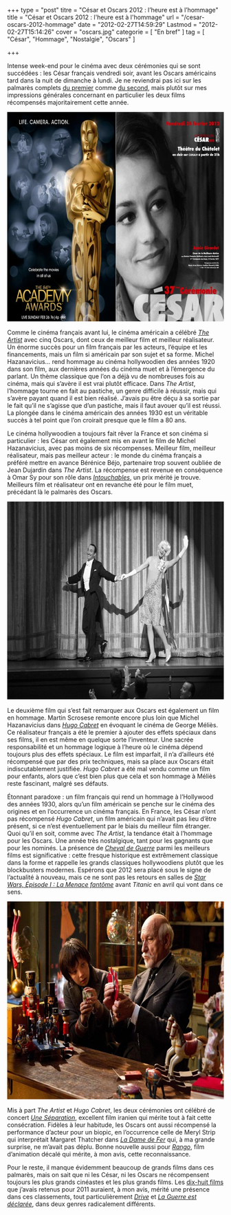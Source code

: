 +++
type = "post"
titre = "César et Oscars 2012 : l&rsquo;heure est à l&rsquo;hommage"
title = "César et Oscars 2012 : l'heure est à l'hommage"
url = "/cesar-oscars-2012-hommage"
date = "2012-02-27T14:59:29"
Lastmod = "2012-02-27T15:14:26"
cover = "oscars.jpg"
categorie = [ "En bref" ]
tag = [ "César", "Hommage", "Nostalgie", "Oscars" ]

+++

<p>Intense week-end pour le cinéma avec deux cérémonies qui se sont succédées : les César français vendredi soir, avant les Oscars américains tard dans la nuit de dimanche à lundi. Je ne reviendrai pas ici sur les palmarès complets <a href="http://www.academie-cinema.org/ceremonie/palmares.html">du premier</a> comme <a href="http://oscar.go.com/nominees">du second</a>, mais plutôt sur mes impressions générales concernant en particulier les deux films récompensés majoritairement cette année.</p>
<div style="text-align: center;"><img class="aligncenter" style="border-style: initial; border-color: initial; border-image: initial; border-width: 0px;" src="oscar-cesar-2012.jpg" alt="Oscars cesar 2012" width="690" height="487" border="0" /></div>
<p>Comme le cinéma français avant lui, le cinéma américain a célébré <em><a href="/2011/10/16/artist-hazanavicius/">The Artist</a></em> avec cinq Oscars, dont ceux de meilleur film et meilleur réalisateur. Un énorme succès pour un film français par les acteurs, l&rsquo;équipe et les financements, mais un film si américain par son sujet et sa forme. Michel Hazanavicius… rend hommage au cinéma hollywoodien des années 1920 dans son film, aux dernières années du cinéma muet et à l&rsquo;émergence du parlant. Un thème classique que l&rsquo;on a déjà vu de nombreuses fois au cinéma, mais qui s&rsquo;avère il est vrai plutôt efficace. Dans <em>The Artist</em>, l&rsquo;hommage tourne en fait au pastiche, un genre difficile à réussir, mais qui s&rsquo;avère payant quand il est bien réalisé. J&rsquo;avais pu être déçu à sa sortie par le fait qu&rsquo;il ne s&rsquo;agisse que d&rsquo;un pastiche, mais il faut avouer qu&rsquo;il est réussi. La plongée dans le cinéma américain des années 1930 est un véritable succès à tel point que l&rsquo;on croirait presque que le film a 80 ans.</p>
<p>Le cinéma hollywoodien a toujours fait rêver la France et son cinéma si particulier : les César ont également mis en avant le film de Michel Hazanavicius, avec pas moins de six récompenses. Meilleur film, meilleur réalisateur, mais pas meilleur acteur : le monde du cinéma français a préféré mettre en avance Bérénice Béjo, partenaire trop souvent oubliée de Jean Dujardin dans <em>The Artist</em>. La récompense est revenue en conséquence à Omar Sy pour son rôle dans <em><a href="/2011/11/08/intouchables-toledano-nakache/">Intouchables</a></em>, un prix mérité je trouve. Meilleurs film et réalisateur ont en revanche été pour le film muet, précédant là le palmarès des Oscars.</p>
<div style="text-align: center;"><img class="aligncenter" style="border-style: initial; border-color: initial; border-image: initial; border-width: 0px;" src="the-artist-hazanavicius.jpg" alt="The artist hazanavicius" width="690" height="460" border="0" /></div>
<p>Le deuxième film qui s&rsquo;est fait remarquer aux Oscars est également un film en hommage. Martin Scrosese remonte encore plus loin que Michel Hazanavicius dans <em><a href="/2011/12/17/hugo-cabret-scorsese/">Hugo Cabret</a></em> en évoquant le cinéma de George Méliès. Ce réalisateur français a été le premier à ajouter des effets spéciaux dans ses films, il en est même en quelque sorte l&rsquo;inventeur. Une sacrée responsabilité et un hommage logique à l&rsquo;heure où le cinéma dépend toujours plus des effets spéciaux. Le film est imparfait, il n&rsquo;a d&rsquo;ailleurs été récompensé que par des prix techniques, mais sa place aux Oscars était indiscutablement justifiée. <em>Hugo Cabret</em> a été mal vendu comme un film pour enfants, alors que c&rsquo;est bien plus que cela et son hommage à Méliès reste fascinant, malgré ses défauts.</p>
<p>Étonnant paradoxe : un film français qui rend un hommage à l&rsquo;Hollywood des années 1930, alors qu&rsquo;un film américain se penche sur le cinéma des origines et en l&rsquo;occurrence un cinéma français. En France, les César n&rsquo;ont pas récompensé <em>Hugo Cabret</em>, un film américain qui n&rsquo;avait pas lieu d&rsquo;être présent, si ce n&rsquo;est éventuellement par le biais du meilleur film étranger. Quoi qu&rsquo;il en soit, comme avec <em>The Artist</em>, la tendance était à l&rsquo;hommage pour les Oscars. Une année très nostalgique, tant pour les gagnants que pour les nominés. La présence de <em><a href="/2012/02/25/cheval-guerre-spielberg/">Cheval de Guerre</a></em> parmi les meilleurs films est significative : cette fresque historique est extrêmement classique dans la forme et rappelle les grands classiques hollywoodiens plutôt que les blockbusters modernes. Espérons que 2012 sera placé sous le signe de l&rsquo;actualité à nouveau, mais ce ne sont pas les retours en salles de <em><a href="/2012/02/12/star-wars-1-menace-fantome-lucas/">Star Wars, Épisode I : La Menace fantôme</a></em> avant <em>Titanic</em> en avril qui vont dans ce sens.</p>
<div style="text-align: center;"><img class="aligncenter" style="border-style: initial; border-color: initial; border-image: initial; border-width: 0px;" src="scorsese-hugo-cabret.jpg" alt="Scorsese hugo cabret" width="690" height="460" border="0" /></div>
<p>Mis à part <em>The Artist</em> et <em>Hugo Cabret</em>, les deux cérémonies ont célébré de concert <em><a href="/2011/06/18/une-separation-farhadi/">Une Séparation</a></em>, excellent film iranien qui mérite tout à fait cette consécration. Fidèles à leur habitude, les Oscars ont aussi récompensé la performance d&rsquo;acteur pour un biopic, en l&rsquo;occurrence celle de Meryl Strip qui interprétait Margaret Thatcher dans <em><a href="/2012/01/23/dame-fer-lloyd/">La Dame de Fer</a></em> qui, à ma grande surprise, ne m&rsquo;avait pas déplu. Bonne nouvelle aussi pour <em><a href="/2011/03/24/rango-verbinski/">Rango</a></em>, film d&rsquo;animation décalé qui mérite, à mon avis, cette reconnaissance.</p>
<p>Pour le reste, il manque évidemment beaucoup de grands films dans ces palmarès, mais on sait que ni les César, ni les Oscars ne récompensent toujours les plus grands cinéastes et les plus grands films. Les <a href="/2011/12/31/cinema-best-of-2011/">dix-huit films</a> que j&rsquo;avais retenus pour 2011 auraient, à mon avis, mérité une présence dans ces classements, tout particulièrement <em><a href="/2011/10/04/drive-winding-refn/">Drive</a></em> et <em><a href="/2011/09/04/guerre-declaree-donzelli/">La Guerre est déclarée</a></em>, dans deux genres radicalement différents.</p>

